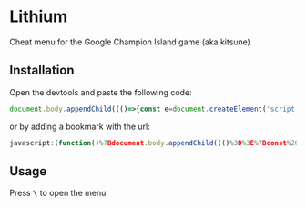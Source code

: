 # Lithium
Cheat menu for the Google Champion Island game (aka kitsune)

## Installation
Open the devtools and paste the following code:

```js
document.body.appendChild((()=>{const e=document.createElement('script');e.src='https://ktsnv.github.io/Lithium/index.js';return e;})());
```

or by adding a bookmark with the url:

```js
javascript:(function()%7Bdocument.body.appendChild((()%3D%3E%7Bconst%20e%3Ddocument.createElement('script')%3Be.src%3D'https%3A%2F%2Fktsnv.github.io%2FLithium%2Findex.js'%3Breturn%20e%3B%7D)())%7D)()
```

## Usage

Press <kbd>\\</kbd> to open the menu.
